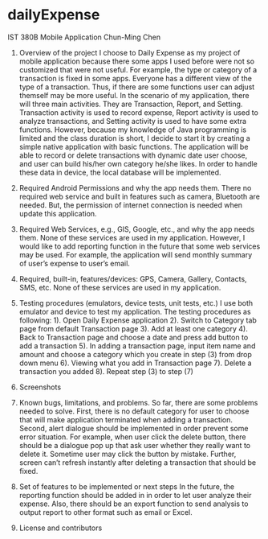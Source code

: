 dailyExpense
============
IST 380B Mobile Application
Chun-Ming Chen
1.  Overview of the project
I choose to Daily Expense as my project of mobile application because there some apps I used before were not so customized that were not useful. For example, the type or category of a transaction is fixed in some apps. Everyone has a different view of the type of a transaction. Thus, if there are some functions user can adjust themself may be more useful.
In the scenario of my application, there will three main activities. They are Transaction, Report, and Setting. Transaction activity is used to record expense, Report activity is used to analyze transactions, and Setting activity is used to have some extra functions. 
	However, because my knowledge of Java programming is limited and the class duration is short, I decide to start it by creating a simple native application with basic functions. The application will be able to record or delete transactions with dynamic date user choose, and user can build his/her own category he/she likes. In order to handle these data in device, the local database will be implemented.  
2.	Required Android Permissions and why the app needs them.
There no required web service and built in features such as camera, Bluetooth are needed. But, the permission of internet connection is needed when update this application.
3.	Required Web Services, e.g., GIS, Google, etc., and why the app needs them.
None of these services are used in my application. However, I would like to add reporting function in the future that some web services may be used. For example, the application will send monthly summary of user’s expense to user’s email. 
4.	Required, built-in, features/devices: GPS, Camera, Gallery, Contacts, SMS, etc. 
None of these services are used in my application.
5.	Testing procedures (emulators, device tests, unit tests, etc.)
I use both emulator and device to test my application. The testing procedures as following:
1).	Open Daily Expense application
2).	Switch to Category tab page from default Transaction page
3).	Add at least one category
4).	Back to Transaction page and choose a date and press add button to add a transaction
5).	In adding a transaction page, input item name and amount and choose a category which you create in step (3) from drop down menu
6).	Viewing what you add in Transaction page
7).	Delete a transaction you added
8).	Repeat step (3) to step (7)  
6.	Screenshots
   
  
7.	Known bugs, limitations, and problems.
So far, there are some problems needed to solve. First, there is no default category for user to choose that will make application terminated when adding a transaction. Second, alert dialogue should be implemented in order prevent some error situation. For example, when user click the delete button, there should be a dialogue pop up that ask user whether they really want to delete it. Sometime user may click the button by mistake. Further, screen can’t refresh instantly after deleting a transaction that should be fixed.
8.	Set of features to be implemented or next steps
In the future, the reporting function should be added in in order to let user analyze their expense. Also, there should be an export function to send analysis to output report to other format such as email or Excel.
9.	License and contributors

